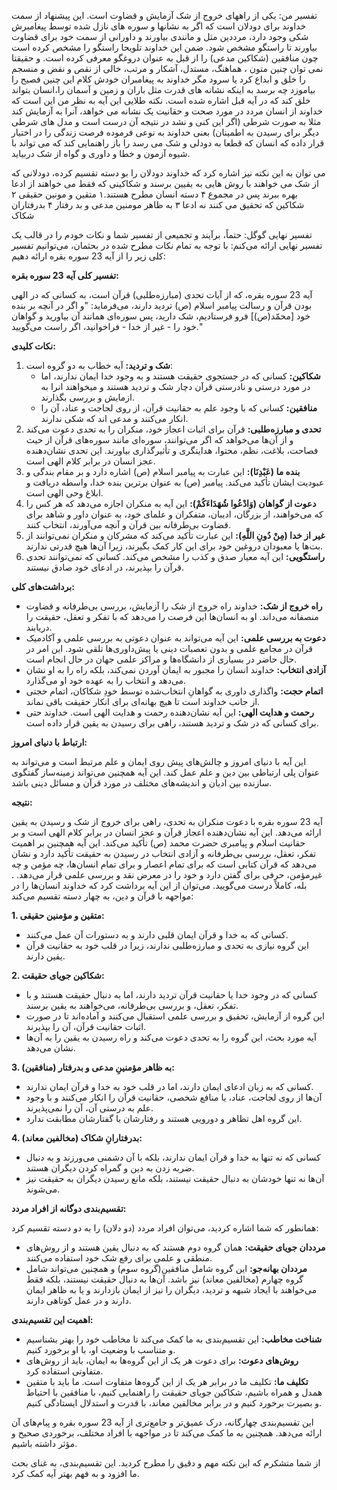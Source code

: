 تفسیر من: یکی از راههای خروج از شک آزمایش و قضاوت است. این پیشنهاد از
سمت خداوند برای دودلان است که اگر به نشانها و سوره های نازل شده توسط
پیغامبرش شکی وجود دارد، مرددین مثل و مانندی بیاورند و داورانی از سمت خود
برای قضاوت بیاورند تا راستگو مشخص شود. ضمن این خداوند تلویحا راستگو را
مشخص کرده است چون منافقین (شکاکین مدعی) را از قبل به عنوان دروغگو معرفی
کرده است. و حقیقتا نمی توان چنین متون ، هماهنگ، مستدل، آشکار و مرتب،
خالی از نقص و نقض و منسجم را خلق و ابداع کرد یا سرود مگر خداوند به
پیغامبران خودش کلام این چنین فصیح را بیاموزد چه برسد به اینکه نشانه های
قدرت مثل باران و زمین و آسمان را،انسان بتواند خلق کند که در آیه قبل
اشاره شده است. نکته طلایی این آیه به نظر من این است که خداوند از انسان
مردد در مورد صحت و حقانیت یک نشانه می خواهد، آنرا به آزمایش کند مثلا به
صورت شرطی (اگر این کنی و نشد در نتیجه آن درست است و مدل های شرطی دیگر
برای رسیدن به اطمینان) بعنی خداوند به نوعی فرموده فرصت زندگی را در
اختیار قرار داده که انسان که قطعا به دودلی و شک می رسد را باز راهنمایی
کند که می تواند با شیوه آزمون و خطا و داوری و گواه از شک دربیاید.

می توان به این نکته نیز اشاره کرد که خداوند دودلان را بو دسته تقسیم
کرده، دودلانی که از شک می خواهند با روش هایی به یقیین برسند و شکاکینی که
فقط می خواهند از ادعا بهره ببرند پس در مجموع ۴ دسته انسان مطرح هستند.۱
متقین و مونین حقیقی ۲ شکاکین که تحقیق می کنند نه ادعا ۳ به ظاهر مومنین
مدعی و بد رفتار ۴ بدرفتاران شکاک

تفسیر نهایی گوگل: حتماً، برآیند و تجمیعی از تفسیر شما و نکات خودم را در
قالب یک تفسیر نهایی ارائه می‌کنم: با توجه به تمام نکات مطرح شده در
بحثمان، می‌توانیم تفسیر کلی زیر را از آیه 23 سوره بقره ارائه دهیم:

**تفسیر کلی آیه 23 سوره بقره:**

آیه 23 سوره بقره، که از آیات تحدی (مبارزه‌طلبی) قرآن است، به کسانی که در
الهی بودن قرآن و رسالت پیامبر اسلام (ص) تردید دارند، می‌فرماید: "و اگر در
آنچه بر بنده خود \[محمّد(ص)\] فرو فرستادیم، شک دارید، پس سوره‌ای همانند آن
بیاورید و گواهان خود را - غیر از خدا - فراخوانید، اگر راست می‌گویید."

**نکات کلیدی:**

1.  **شک و تردید:** آیه خطاب به دو گروه است:
    -   **شکاکین:** کسانی که در جستجوی حقیقت هستند و به وجود خدا ایمان
        ندارند، اما در مورد درستی و نادرستی قرآن دچار شک و تردید هستند و
        میخواهند انرا به ازمایش و بررسی بگذارند.
    -   **منافقین:** کسانی که با وجود علم به حقانیت قرآن، از روی لجاجت و
        عناد، آن را انکار می‌کنند و مدعی اند که شکی ندارند.
2.  **تحدی و مبارزه‌طلبی:** قرآن برای اثبات اعجاز خود، منکران را به تحدی
    دعوت می‌کند و از آن‌ها می‌خواهد که اگر می‌توانند، سوره‌ای مانند سوره‌های
    قرآن از حیث فصاحت، بلاغت، نظم، محتوا، هدایتگری و تأثیرگذاری بیاورند.
    این تحدی نشان‌دهنده عجز انسان در برابر کلام الهی است.
3.  **بنده ما (عَبْدِنَا):** این عبارت به پیامبر اسلام (ص) اشاره دارد و بر
    مقام بندگی و عبودیت ایشان تأکید می‌کند. پیامبر (ص) به عنوان برترین
    بنده خدا، واسطه دریافت و ابلاغ وحی الهی است.
4.  **دعوت از گواهان (وَادْعُوا شُهَدَاءَكُمْ):** این آیه به منکران اجازه می‌دهد
    که هر کس را که می‌خواهند، از بزرگان، ادیبان، متفکران و علمای خود، به
    عنوان داور و شاهد برای قضاوت بی‌طرفانه بین قرآن و آنچه می‌آورند،
    انتخاب کنند.
5.  **غیر از خدا (مِنْ دُونِ اللَّهِ):** این عبارت تأکید می‌کند که مشرکان و
    منکران نمی‌توانند از بت‌ها یا معبودان دروغین خود برای این کار کمک
    بگیرند، زیرا آن‌ها هیچ قدرتی ندارند.
6.  **راستگویی:** این آیه معیار صدق و کذب را مشخص می‌کند. کسانی که
    نمی‌توانند تحدی قرآن را بپذیرند، در ادعای خود صادق نیستند.

**برداشت‌های کلی:**

-   **راه خروج از شک:** خداوند راه خروج از شک را آزمایش، بررسی بی‌طرفانه
    و قضاوت منصفانه می‌داند. او به انسان‌ها این فرصت را می‌دهد که با تفکر و
    تعقل، حقیقت را دریابند.
-   **دعوت به بررسی علمی:** این آیه می‌تواند به عنوان دعوتی به بررسی علمی
    و آکادمیک قرآن در مجامع علمی و بدون تعصبات دینی یا پیش‌داوری‌ها تلقی
    شود. این امر در حال حاضر در بسیاری از دانشگاه‌ها و مراکز علمی جهان در
    حال انجام است.
-   **آزادی انتخاب:** خداوند انسان را مجبور به ایمان آوردن نمی‌کند، بلکه
    راه را به او نشان می‌دهد و انتخاب را به عهده خود او می‌گذارد.
-   **اتمام حجت:** واگذاری داوری به گواهانِ انتخاب‌شده توسط خودِ شکاکان،
    اتمام حجتی از جانب خداوند است تا هیچ بهانه‌ای برای انکار حقیقت باقی
    نماند.
-   **رحمت و هدایت الهی:** این آیه نشان‌دهنده رحمت و هدایت الهی است.
    خداوند حتی برای کسانی که در شک و تردید هستند، راهی برای رسیدن به
    یقین قرار داده است.

**ارتباط با دنیای امروز:**

این آیه با دنیای امروز و چالش‌های پیش روی ایمان و علم مرتبط است و می‌تواند
به عنوان پلی ارتباطی بین دین و علم عمل کند. این آیه همچنین می‌تواند
زمینه‌ساز گفتگوی سازنده بین ادیان و اندیشه‌های مختلف در مورد قرآن و مسائل
دینی باشد.

**نتیجه:**

آیه 23 سوره بقره با دعوت منکران به تحدی، راهی برای خروج از شک و رسیدن به
یقین ارائه می‌دهد. این آیه نشان‌دهنده اعجاز قرآن و عجز انسان در برابر کلام
الهی است و بر حقانیت اسلام و پیامبری حضرت محمد (ص) تأکید می‌کند. این آیه
همچنین بر اهمیت تفکر، تعقل، بررسی بی‌طرفانه و آزادی انتخاب در رسیدن به
حقیقت تأکید دارد و نشان می‌دهد که قرآن کتابی است که برای تمام اعصار و
برای تمام انسان‌ها، چه مؤمن و چه غیرمؤمن، حرفی برای گفتن دارد و خود را در
معرض نقد و بررسی علمی قرار می‌دهد. . بله، کاملاً درست می‌گویید. می‌توان از
این آیه برداشت کرد که خداوند انسان‌ها را در مواجهه با قرآن و دین، به چهار
دسته تقسیم می‌کند:

**1. متقین و مؤمنین حقیقی:**

-   کسانی که به خدا و قرآن ایمان قلبی دارند و به دستورات آن عمل می‌کنند.
-   این گروه نیازی به تحدی و مبارزه‌طلبی ندارند، زیرا در قلب خود به
    حقانیت قرآن یقین دارند.

**2. شکاکین جویای حقیقت:**

-   کسانی که در وجود خدا یا حقانیت قرآن تردید دارند، اما به دنبال حقیقت
    هستند و با تفکر، تعقل، و بررسی بی‌طرفانه، می‌خواهند به یقین برسند.
-   این گروه از آزمایش، تحقیق و بررسی علمی استقبال می‌کنند و آماده‌اند تا
    در صورت اثبات حقانیت قرآن، آن را بپذیرند.
-   آیه مورد بحث، این گروه را به تحدی دعوت می‌کند و راه رسیدن به یقین را
    به آن‌ها نشان می‌دهد.

**3. به ظاهر مؤمنینِ مدعی و بدرفتار (منافقین):**

-   کسانی که به زبان ادعای ایمان دارند، اما در قلب خود به خدا و قرآن
    ایمان ندارند.
-   آن‌ها از روی لجاجت، عناد، یا منافع شخصی، حقانیت قرآن را انکار می‌کنند
    و با وجود علم به درستی آن، آن را نمی‌پذیرند.
-   این گروه اهل تظاهر و دورویی هستند و رفتارشان با گفتارشان مطابقت
    ندارد.

**4. بدرفتارانِ شکاک (مخالفین معاند):**

-   کسانی که نه تنها به خدا و قرآن ایمان ندارند، بلکه با آن دشمنی
    می‌ورزند و به دنبال ضربه زدن به دین و گمراه کردن دیگران هستند.
-   آن‌ها نه تنها خودشان به دنبال حقیقت نیستند، بلکه مانع رسیدن دیگران به
    حقیقت نیز می‌شوند.

**تقسیم‌بندی دوگانه از افراد مردد:**

همانطور که شما اشاره کردید، می‌توان افراد مردد (دو دلان) را به دو دسته
تقسیم کرد:

-   **مرددان جویای حقیقت:** همان گروه دوم هستند که به دنبال یقین هستند و
    از روش‌های منطقی و علمی برای رفع شک خود استفاده می‌کنند.
-   **مرددان بهانه‌جو:** این گروه شامل منافقین(گروه سوم) و همچنین می‌تواند
    شامل گروه چهارم (مخالفین معاند) نیز باشد. آن‌ها به دنبال حقیقت
    نیستند، بلکه فقط می‌خواهند با ایجاد شبهه و تردید، دیگران را نیز از
    ایمان بازدارند و یا به ظاهر ایمان دارند و در عمل کوتاهی دارند.

**اهمیت این تقسیم‌بندی:**

-   **شناخت مخاطب:** این تقسیم‌بندی به ما کمک می‌کند تا مخاطب خود را بهتر
    بشناسیم و متناسب با وضعیت او، با او برخورد کنیم.
-   **روش‌های دعوت:** برای دعوت هر یک از این گروه‌ها به ایمان، باید از
    روش‌های متفاوتی استفاده کرد.
-   **تکلیف ما:** تکلیف ما در برابر هر یک از این گروه‌ها متفاوت است. ما
    باید با متقین همدل و همراه باشیم، شکاکین جویای حقیقت را راهنمایی
    کنیم، با منافقین با احتیاط و بصیرت برخورد کنیم و در برابر مخالفین
    معاند، با قدرت و استدلال ایستادگی کنیم.

این تقسیم‌بندی چهارگانه، درک عمیق‌تر و جامع‌تری از آیه 23 سوره بقره و
پیام‌های آن ارائه می‌دهد. همچنین به ما کمک می‌کند تا در مواجهه با افراد
مختلف، برخوردی صحیح و مؤثر داشته باشیم.

از شما متشکرم که این نکته مهم و دقیق را مطرح کردید. این تقسیم‌بندی، به
غنای بحث ما افزود و به فهم بهتر آیه کمک کرد.
